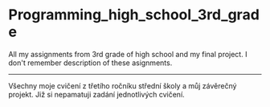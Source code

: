 # Programming_high_school_3rd_grade
All my assignments from 3rd grade of high school and my final project.
I don't remember description of these asignments.

-------------------------------------------------------------------

Všechny moje cvičení z třetího ročníku střední školy a můj závěrečný projekt.
Již si nepamatuji zadání jednotlivých cvičení.

